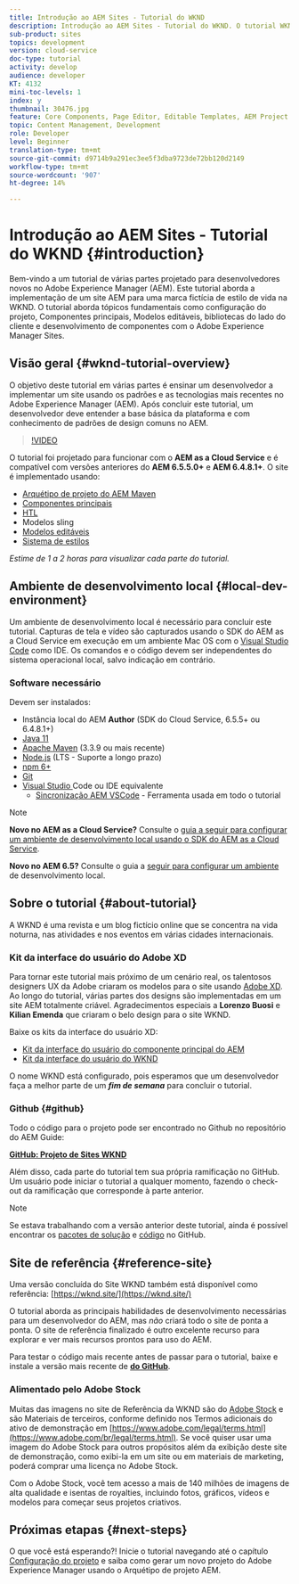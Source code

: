 ```yaml
---
title: Introdução ao AEM Sites - Tutorial do WKND
description: Introdução ao AEM Sites - Tutorial do WKND. O tutorial WKND é um tutorial em várias partes projetado para desenvolvedores novos no Adobe Experience Manager. O tutorial aborda a implementação de um site AEM para uma marca fictícia de estilo de vida, a WKND. O tutorial aborda tópicos fundamentais como configuração de projeto, arquétipos de maven, Componentes principais, Modelos editáveis, bibliotecas de clientes e desenvolvimento de componentes.
sub-product: sites
topics: development
version: cloud-service
doc-type: tutorial
activity: develop
audience: developer
KT: 4132
mini-toc-levels: 1
index: y
thumbnail: 30476.jpg
feature: Core Components, Page Editor, Editable Templates, AEM Project Archetype
topic: Content Management, Development
role: Developer
level: Beginner
translation-type: tm+mt
source-git-commit: d9714b9a291ec3ee5f3dba9723de72bb120d2149
workflow-type: tm+mt
source-wordcount: '907'
ht-degree: 14%

---
```



# Introdução ao AEM Sites - Tutorial do WKND {#introduction}

Bem-vindo a um tutorial de várias partes projetado para desenvolvedores novos no Adobe Experience Manager (AEM). Este tutorial aborda a implementação de um site AEM para uma marca fictícia de estilo de vida na WKND. O tutorial aborda tópicos fundamentais como configuração do projeto, Componentes principais, Modelos editáveis, bibliotecas do lado do cliente e desenvolvimento de componentes com o Adobe Experience Manager Sites.

## Visão geral {#wknd-tutorial-overview}

O objetivo deste tutorial em várias partes é ensinar um desenvolvedor a implementar um site usando os padrões e as tecnologias mais recentes no Adobe Experience Manager (AEM). Após concluir este tutorial, um desenvolvedor deve entender a base básica da plataforma e com conhecimento de padrões de design comuns no AEM.

>[!VIDEO](https://video.tv.adobe.com/v/30476?quality=12&learn=on)

O tutorial foi projetado para funcionar com o **AEM as a Cloud Service** e é compatível com versões anteriores do **AEM 6.5.5.0+** e **AEM 6.4.8.1+**. O site é implementado usando:

* [Arquétipo de projeto do AEM Maven](https://docs.adobe.com/content/help/pt-BR/experience-manager-core-components/using/developing/archetype/overview.html)
* [Componentes principais](https://docs.adobe.com/content/help/pt-BR/experience-manager-core-components/using/introduction.html)
* [HTL](https://docs.adobe.com/content/help/en/experience-manager-htl/using/getting-started/getting-started.html)
* Modelos sling
* [Modelos editáveis](https://docs.adobe.com/content/help/en/experience-manager-learn/sites/page-authoring/template-editor-feature-video-use.html)
* [Sistema de estilos](https://docs.adobe.com/content/help/en/experience-manager-learn/sites/page-authoring/style-system-feature-video-use.html)

*Estime de 1 a 2 horas para visualizar cada parte do tutorial.*

## Ambiente de desenvolvimento local {#local-dev-environment}

Um ambiente de desenvolvimento local é necessário para concluir este tutorial. Capturas de tela e vídeo são capturados usando o SDK do AEM as a Cloud Service em execução em um ambiente Mac OS com o [Visual Studio Code](https://code.visualstudio.com/) como IDE. Os comandos e o código devem ser independentes do sistema operacional local, salvo indicação em contrário.

### Software necessário

Devem ser instalados:

* Instância local do AEM **Author** (SDK do Cloud Service, 6.5.5+ ou 6.4.8.1+)
* [Java 11](https://downloads.experiencecloud.adobe.com/content/software-distribution/en/general.html)
* [Apache Maven](https://maven.apache.org/) (3.3.9 ou mais recente)
* [Node.js](https://nodejs.org/en/)  (LTS - Suporte a longo prazo)
* [npm 6+](https://www.npmjs.com/)
* [Git](https://git-scm.com/)
* [Visual Studio ](https://code.visualstudio.com/) Code ou IDE equivalente
   * [Sincronização AEM VSCode](https://marketplace.visualstudio.com/items?itemName=yamato-ltd.vscode-aem-sync)  - Ferramenta usada em todo o tutorial

>[!NOTE]
>
> **Novo no AEM as a Cloud Service?** Consulte o [guia a seguir para configurar um ambiente de desenvolvimento local usando o SDK do AEM as a Cloud Service](https://docs.adobe.com/content/help/en/experience-manager-learn/cloud-service/local-development-environment-set-up/overview.html).
>
> **Novo no AEM 6.5?** Consulte o guia a  [seguir para configurar um ambiente](https://docs.adobe.com/content/help/en/experience-manager-learn/foundation/development/set-up-a-local-aem-development-environment.html) de desenvolvimento local.

## Sobre o tutorial {#about-tutorial}

A WKND é uma revista e um blog fictício online que se concentra na vida noturna, nas atividades e nos eventos em várias cidades internacionais.

### Kit da interface do usuário do Adobe XD

Para tornar este tutorial mais próximo de um cenário real, os talentosos designers UX da Adobe criaram os modelos para o site usando [Adobe XD](https://www.adobe.com/products/xd.html). Ao longo do tutorial, várias partes dos designs são implementadas em um site AEM totalmente criável. Agradecimentos especiais a **Lorenzo Buosi** e **Kilian Emenda** que criaram o belo design para o site WKND.

Baixe os kits da interface do usuário XD:

* [Kit da interface do usuário do componente principal do AEM](assets/overview/AEM-CoreComponents-UI-Kit.xd)
* [Kit da interface do usuário do WKND](https://github.com/adobe/aem-guides-wknd/releases/download/aem-guides-wknd-0.0.2/AEM_UI-kit-WKND.xd)

O nome WKND está configurado, pois esperamos que um desenvolvedor faça a melhor parte de um ***fim de semana*** para concluir o tutorial.

### Github {#github}

Todo o código para o projeto pode ser encontrado no Github no repositório do AEM Guide:

**[GitHub: Projeto de Sites WKND](https://github.com/adobe/aem-guides-wknd)**

Além disso, cada parte do tutorial tem sua própria ramificação no GitHub. Um usuário pode iniciar o tutorial a qualquer momento, fazendo o check-out da ramificação que corresponde à parte anterior.

>[!NOTE]
>
> Se estava trabalhando com a versão anterior deste tutorial, ainda é possível encontrar os [pacotes de solução](https://github.com/adobe/aem-guides-wknd/releases/tag/archetype-18.1) e [código](https://github.com/adobe/aem-guides-wknd/tree/archetype-18.1) no GitHub.

## Site de referência {#reference-site}

Uma versão concluída do Site WKND também está disponível como referência: [https://wknd.site/](https://wknd.site/)

O tutorial aborda as principais habilidades de desenvolvimento necessárias para um desenvolvedor do AEM, mas *não* criará todo o site de ponta a ponta. O site de referência finalizado é outro excelente recurso para explorar e ver mais recursos prontos para uso do AEM.

Para testar o código mais recente antes de passar para o tutorial, baixe e instale a versão mais recente de **[do GitHub](https://github.com/adobe/aem-guides-wknd/releases/latest)**.

### Alimentado pelo Adobe Stock

Muitas das imagens no site de Referência da WKND são do [Adobe Stock](https://stock.adobe.com/) e são Materiais de terceiros, conforme definido nos Termos adicionais do ativo de demonstração em [https://www.adobe.com/legal/terms.html](https://www.adobe.com/br/legal/terms.html). Se você quiser usar uma imagem do Adobe Stock para outros propósitos além da exibição deste site de demonstração, como exibi-la em um site ou em materiais de marketing, poderá comprar uma licença no Adobe Stock.

Com o Adobe Stock, você tem acesso a mais de 140 milhões de imagens de alta qualidade e isentas de royalties, incluindo fotos, gráficos, vídeos e modelos para começar seus projetos criativos.

## Próximas etapas {#next-steps}

O que você está esperando?! Inicie o tutorial navegando até o capítulo [Configuração do projeto](project-setup.md) e saiba como gerar um novo projeto do Adobe Experience Manager usando o Arquétipo de projeto AEM.
